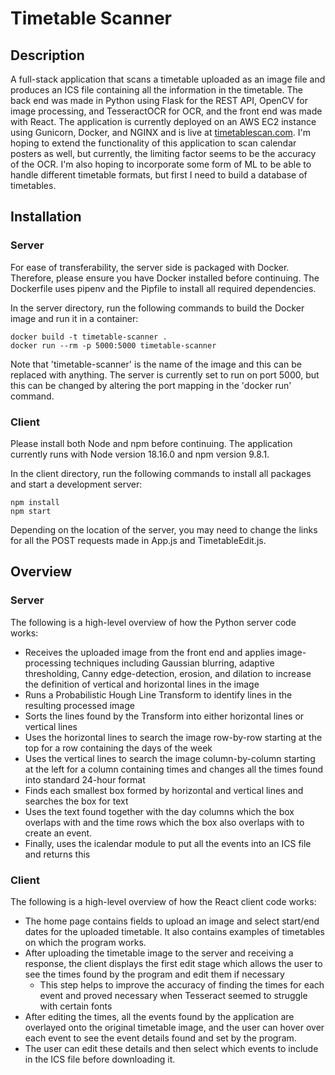 # Timetable Scanner

## Description

A full-stack application that scans a timetable uploaded as an image file and produces an ICS file containing all the information in the timetable. The back end was made in Python using Flask for the REST API, OpenCV for image processing, and TesseractOCR for OCR, and the front end was made with React. The application is currently deployed on an AWS EC2 instance using Gunicorn, Docker, and NGINX and is live at [timetablescan.com](http://timetablescan.com/). I'm hoping to extend the functionality of this application to scan calendar posters as well, but currently, the limiting factor seems to be the accuracy of the OCR. I'm also hoping to incorporate some form of ML to be able to handle different timetable formats, but first I need to build a database of timetables.

## Installation

### Server

For ease of transferability, the server side is packaged with Docker. Therefore, please ensure you have Docker installed before continuing. The Dockerfile uses pipenv and the Pipfile to install all required dependencies.

In the server directory, run the following commands to build the Docker image and run it in a container:
```
docker build -t timetable-scanner .
docker run --rm -p 5000:5000 timetable-scanner
```
Note that 'timetable-scanner' is the name of the image and this can be replaced with anything. The server is currently set to run on port 5000, but this can be changed by altering the port mapping in the 'docker run' command.

### Client

Please install both Node and npm before continuing. The application currently runs with Node version 18.16.0 and npm version 9.8.1.

In the client directory, run the following commands to install all packages and start a development server:
```
npm install
npm start
```
Depending on the location of the server, you may need to change the links for all the POST requests made in App.js and TimetableEdit.js.

## Overview
### Server
The following is a high-level overview of how the Python server code works:
- Receives the uploaded image from the front end and applies image-processing techniques including Gaussian blurring, adaptive thresholding, Canny edge-detection, erosion, and dilation to increase the definition of vertical and horizontal lines in the image
- Runs a Probabilistic Hough Line Transform to identify lines in the resulting processed image
- Sorts the lines found by the Transform into either horizontal lines or vertical lines
- Uses the horizontal lines to search the image row-by-row starting at the top for a row containing the days of the week
- Uses the vertical lines to search the image column-by-column starting at the left for a column containing times and changes all the times found into standard 24-hour format
- Finds each smallest box formed by horizontal and vertical lines and searches the box for text
- Uses the text found together with the day columns which the box overlaps with and the time rows which the box also overlaps with to create an event.
- Finally, uses the icalendar module to put all the events into an ICS file and returns this

### Client
The following is a high-level overview of how the React client code works:
- The home page contains fields to upload an image and select start/end dates for the uploaded timetable. It also contains examples of timetables on which the program works.
- After uploading the timetable image to the server and receiving a response, the client displays the first edit stage which allows the user to see the times found by the program and edit them if necessary
  - This step helps to improve the accuracy of finding the times for each event and proved necessary when Tesseract seemed to struggle with certain fonts
- After editing the times, all the events found by the application are overlayed onto the original timetable image, and the user can hover over each event to see the event details found and set by the program.
- The user can edit these details and then select which events to include in the ICS file before downloading it.
